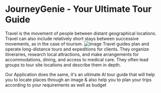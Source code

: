 # JourneyGenie - Your Ultimate Tour Guide
Travel is the movement of people between distant geographical locations. Travel can also include relatively short stays between successive movements, as in the case of tourism.
![image](https://github.com/user-attachments/assets/c46688c7-5ea8-4fdc-a456-c88544bf511f)
Travel guides plan and operate long-distance tours and expeditions for clients. They organize itineraries, research local attractions, and make arrangements for accommodations, dining, and access to medical care. They often lead groups to tour site locations and describe them in depth.

Our Application does the same, it's an ultimate AI tour guide that will help you to locate places through an image & also help you to plan your trips according to your requirements as well as budget


